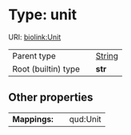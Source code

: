 
# Type: unit




URI: [biolink:Unit](https://w3id.org/biolink/vocab/Unit)

|  |  |  |
| --- | --- | --- |
| Parent type | | [String](types/String.md) |
| Root (builtin) type | | **str** |

## Other properties

|  |  |  |
| --- | --- | --- |
| **Mappings:** | | qud:Unit |

